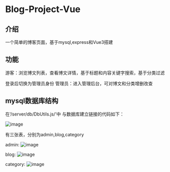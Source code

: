 # Blog-Project-Vue
## 介绍
一个简单的博客页面，基于mysql,express和Vue3搭建
## 功能
游客：浏览博文列表，查看博文详情，基于标题和内容关键字搜索，基于分类过滤

登录后切换为管理员身份
管理员：进入管理后台，可对博文和分类增删改查

## mysql数据库结构
在‘/server/db/DbUtils.js/’中
与数据库建立链接的代码如下：

![image](https://user-images.githubusercontent.com/102190949/182211686-881601b7-c398-46b1-9f20-7584e0f7f580.png)

有三张表，分别为admin,blog,category

admin:
![image](https://user-images.githubusercontent.com/102190949/182211188-c751ec7c-63ae-49b5-b5ed-42d55ba8b50b.png)

blog:
![image](https://user-images.githubusercontent.com/102190949/182211331-220dca0a-bdcc-4079-9102-0eb3dfc31430.png)

category:
![image](https://user-images.githubusercontent.com/102190949/182211420-b9487717-dfef-47d9-b881-81ff21bfb009.png)

